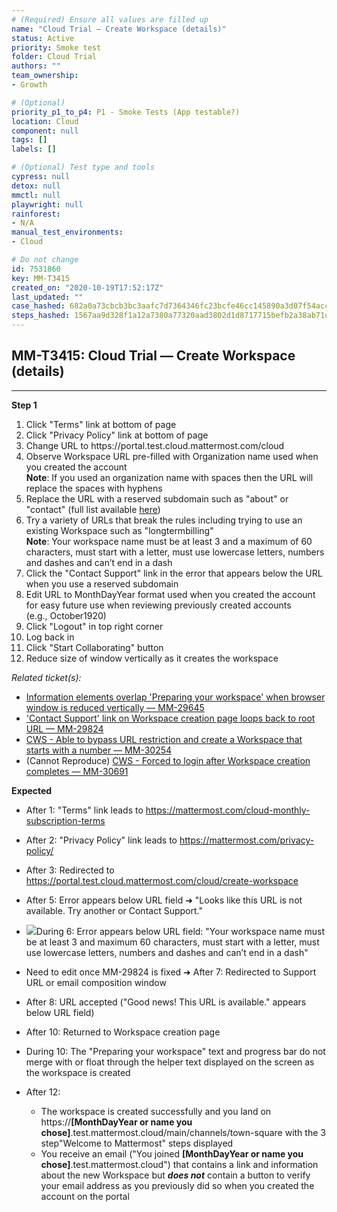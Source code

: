 ```yaml
---
# (Required) Ensure all values are filled up
name: "Cloud Trial — Create Workspace (details)"
status: Active
priority: Smoke test
folder: Cloud Trial
authors: ""
team_ownership: 
- Growth

# (Optional)
priority_p1_to_p4: P1 - Smoke Tests (App testable?)
location: Cloud
component: null
tags: []
labels: []

# (Optional) Test type and tools
cypress: null
detox: null
mmctl: null
playwright: null
rainforest: 
- N/A
manual_test_environments: 
- Cloud

# Do not change
id: 7531860
key: MM-T3415
created_on: "2020-10-19T17:52:17Z"
last_updated: ""
case_hashed: 682a0a73cbcb3bc3aafc7d7364346fc23bcfe46cc145890a3d07f54acce18cb7e39d75b2957b755691a3a0e89fb0b7b8
steps_hashed: 1567aa9d328f1a12a7380a77320aad3802d1d8717715befb2a38ab71c4c1bbab518291a6c80d24ab0ce57dacd50dabe4
---
```


<!-- (Auto-generated) Based on frontmatter's "key" and "name" -->

## MM-T3415: Cloud Trial — Create Workspace (details)

---

**Step 1**

1. Click "Terms" link at bottom of page
2. Click "Privacy Policy" link at bottom of page
3. Change URL to https\://portal.test.cloud.mattermost.com/cloud
4. Observe Workspace URL pre-filled with Organization name used when you created the account\
   **Note**: If you used an organization name with spaces then the URL will replace the spaces with hyphens
5. Replace the URL with a reserved subdomain such as "about" or "contact" (full list available [here](https://docs.google.com/spreadsheets/d/1YRPQL5SDdarBrfiaPsghXt8f6poAQINTtECRDIu4s2Q/edit#gid=1661056402&range=A2))
6. Try a variety of URLs that break the rules including trying to use an existing Workspace such as "longtermbilling"\
   **Note**: Your workspace name must be at least 3 and a maximum of 60 characters, must start with a letter, must use lowercase letters, numbers and dashes and can’t end in a dash
7. Click the "Contact Support" link in the error that appears below the URL when you use a reserved subdomain
8. Edit URL to MonthDayYear format used when you created the account for easy future use when reviewing previously created accounts\
   (e.g., October1920)
9. Click "Logout" in top right corner
10. Log back in
11. Click "Start Collaborating" button
12. Reduce size of window vertically as it creates the workspace

_Related ticket(s):_

- [Information elements overlap 'Preparing your workspace' when browser window is reduced vertically — MM-29645](https://mattermost.atlassian.net/browse/MM-29645)
- ['Contact Support' link on Workspace creation page loops back to root URL — MM-29824](https://mattermost.atlassian.net/browse/MM-29824)
- [CWS - Able to bypass URL restriction and create a Workspace that starts with a number — MM-30254](https://mattermost.atlassian.net/browse/MM-30254)
- (Cannot Reproduce) [CWS - Forced to login after Workspace creation completes — MM-30691](https://mattermost.atlassian.net/browse/MM-30691)

**Expected**

- After 1: "Terms" link leads to <https://mattermost.com/cloud-monthly-subscription-terms>

- After 2: "Privacy Policy" link leads to <https://mattermost.com/privacy-policy/>

- After 3: Redirected to <https://portal.test.cloud.mattermost.com/cloud/create-workspace>

- After 5: Error appears below URL field ➜ "Looks like this URL is not available. Try another or Contact Support."

- ![](https://smartbear-tm4j-prod-us-west-2-attachment-rich-text.s3.us-west-2.amazonaws.com/embedded-f3277290f945470c4add5d21ef3dc7ca7b74388fc7152bfb6b99ae58c66a95a8-1603131323596-contact+support+link.png)During 6: Error appears below URL field: "Your workspace name must be at least 3 and maximum 60 characters, must start with a letter, must use lowercase letters, numbers and dashes and can’t end in a dash"

- Need to edit once MM-29824 is fixed ➜ After 7: Redirected to Support URL or email composition window

- After 8: URL accepted ("Good news! This URL is available." appears below URL field)

- After 10: Returned to Workspace creation page

- During 10: The "Preparing your workspace" text and progress bar do not merge with or float through the helper text displayed on the screen as the workspace is created

- After 12:

  - The workspace is created successfully and you land on https\://**\[MonthDayYear or name you chose]**.test.mattermost.cloud/main/channels/town-square with the 3 step"Welcome to Mattermost" steps displayed
  - You receive an email ("You joined **\[MonthDayYear or name you chose]**.test.mattermost.cloud") that contains a link and information about the new Workspace but _**does not**_ contain a button to verify your email address as you previously did so when you created the account on the portal
